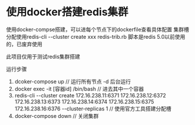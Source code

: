 # 使用docker搭建redis集群

使用docker-compse搭建，可以进每个节点下的dockerfile查看具体配置
集群槽分配使用redis-cli --cluster create xxx
redis-trib.rb 脚本是redis 5.0以前使用的，已废弃使用

此项目仅用于测试redis集群搭建

运行步骤
1. dcoker-compose up  // 运行所有节点 -d 后台运行
2. docker exec -it [容器id] /bin/bash // 进去其中一个容器
3. redis-cli --cluster create 172.16.238.11:6371 172.16.238.12:6372 172.16.238.13:6373 172.16.238.14:6374 172.16.238.15:6375 172.16.238.16:6376 --cluster-replicas 1  // 使用官方工具搭建分配槽  
4. docker-compose down // 关闭集群
